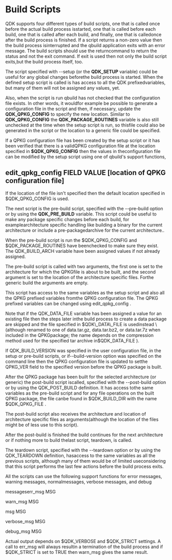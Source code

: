 # Build Scripts

QDK supports four different types of build scripts, one that is called once before the actual build process isstarted, one that is called before each build, one that is called after each build, and finally, one that is calledonce after the build process is finished. If a script returns a non-zero value then the build process isinterrupted and the qbuild application exits with an error message. The build scripts should use the returncommand to return the status and not the exit command. If exit is used then not only the build script exits,but the build process itself, too.

The script specified with --setup \(or the **QDK\_SETUP** variable\) could be useful for any global changes beforethe build process is started. When the defined setup script is called is has access to all the QDK prefixedvariables, but many of them will not be assigned any values, yet.

Also, when the script is run qbuild has not checked that the configuration file exists. In other words, it wouldfor example be possible to generate a configuration file in the script and then, if necessary, update the **QDK\_QPKG\_CONFIG** to specify the new location. Similar to **QDK\_QPKG\_CONFIG** the **QDK\_PACKAGE\_ROUTINES** variable is also still unchecked at the time when the setup script is run, so thisfile could also be generated in the script or the location to a generic file could be specified.

If a QPKG configuration file has been created by the setup script or it has been verified that there is a validQPKG configuration file at the location specified in **$QDK\_QPKG\_CONFIG** then the values in theconfiguration file can be modified by the setup script using one of qbuild's support functions,

## edit\_qpkg\_config FIELD VALUE \[location of QPKG configuration file\]

If the location of the file isn't specified then the default location specified in $QDK\_QPKG\_CONFIG is used.

The next script is the pre-build script, specified with the --pre-build option or by using the **QDK\_PRE\_BUILD** variable. This script could be useful to make any package specific changes before each build, for examplearchitecture specific handling like building a binary for the current architecture or include a pre-packagedarchive for the current architecture..

When the pre-build script is run the $QDK\_QPKG\_CONFIG and $QDK\_PACKAGE\_ROUTINES have beenchecked to make sure they exist. The QDK\_BUILD\_ARCH variable have been assigned values if not already assigned.

The pre-build script is called with two arguments, the first one is set to the architecture for which the QPKGfile is about to be built, and the second argument is set to the location of the architecture specific files. Forthe generic build the arguments are empty.

This script has access to the same variables as the setup script and also all the QPKG prefixed variables fromthe QPKG configuration file. The QPKG prefixed variables can be changed using edit\_qpkg\_config .

Note that if the QDK\_DATA\_FILE variable has been assigned a value for an existing file then the steps later inthe build process to create a data package are skipped and the file specified in $QDK\_DATA\_FILE is usedinstead \(although renamed to one of data.tar.gz, data.tar.bz2, or data.tar.7z when included in the QPKGpackage; the name depends on the compression method used for the specified tar archive in$QDK\_DATA\_FILE \).

If QDK\_BUILD\_VERSION was specified in the user configuration file, in the setup or pre-build scripts, or if--build-version option was specified on the command line then the QPKG configuration file is updated to setthe QPKG\_VER field to the specified version before the QPKG package is built.

After the QPKG package has been built for the selected architecture \(or generic\) the post-build script iscalled, specified with the --post-build option or by using the QDK\_POST\_BUILD definition. It has access tothe same variables as the pre-build script and for any file operations on the built QPKG package, the file canbe found in $QDK\_BUILD\_DIR with the name $QDK\_QPKG\_FILE .

The post-build script also receives the architecture and location of architecture specific files as arguments\(although the location of the files might be of less use to this script\).

After the post-build is finished the build continues for the next architecture or if nothing more to build thelast script, teardown, is called.

The teardown script, specified with the --teardown option or by using the QDK\_TEARDOWN definition, hasaccess to the same variables as all the previous scripts, although many of them would be of limited useconsidering that this script performs the last few actions before the build process exits.

All the scripts can use the following support functions for error messages, warning messages, normalmessages, verbose messages, and debug

messageserr\_msg MSG

warn\_msg MSG

msg MSG

verbose\_msg MSG

debug\_msg MSG

Actual output depends on $QDK\_VERBOSE and $QDK\_STRICT settings. A call to err\_msg will always resultin a termination of the build process and if $QDK\_STRICT is set to TRUE then warn\_msg gives the same result.


